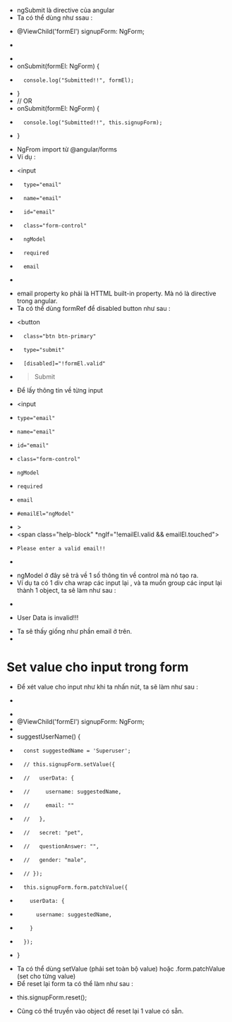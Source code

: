<form (ngSubmit)=""></form>

- ngSubmit là directive của angular 
- Ta có thể dùng như ssau :


+   @ViewChild('formEl') signupForm: NgForm;
+   <form (ngSubmit)="obSubmit(formEl)" #formEl="ngForm"></form>
+   
+   onSubmit(formEl: NgForm) {
+       console.log("Submitted!!", formEl);
+   }
+   // OR
+   onSubmit(formEl: NgForm) {
+       console.log("Submitted!!", this.signupForm);
+   }


- NgFrom import từ @angular/forms
- Ví dụ :

+   <input 
+       type="email" 
+       name="email" 
+       id="email" 
+       class="form-control"
+       ngModel
+       required
+       email
+   >

- email property ko phải là HTTML built-in property. Mà nó là directive trong angular.
- Ta có thể dùng formRef để disabled button như sau :

+   <button 
+       class="btn btn-primary" 
+       type="submit"
+       [disabled]="!formEl.valid"
+   >Submit</button>

- Để lấy thông tin về từng input 


+ <input 
+     type="email" 
+     name="email" 
+     id="email" 
+     class="form-control"
+     ngModel
+     required
+     email
+     #emailEl="ngModel"
+ \>
+ <span class="help-block" *ngIf="!emailEl.valid && emailEl.touched">
+     Please enter a valid email!!
+ </span>


- ngModel ở đây sẽ trả về 1 số thông tin về control mà nó tạo ra.
- Ví dụ ta có 1 div cha wrap các input lại , và ta muốn group các input lại thành 1 object, ta sẽ làm như sau : 

+   <div class="user-data" ngModelGroup="userData" #userData="ngModelGroup"></div>
+   <p *ngIf="!userData.valid && userData.touched">User Data is invalid!!!</p>

- Ta sẽ thấy giống như phần email ở trên.
- 

# Set value cho input trong form

- Để xét value cho input như khi ta nhấn nút, ta sẽ làm như sau :

+   <form (ngSubmit)="onSubmit(formEl)" #formEl="ngForm"></form>
+   
+   @ViewChild('formEl') signupForm: NgForm;
+   
+   suggestUserName() {
+       const suggestedName = 'Superuser';
+       // this.signupForm.setValue({
+       //   userData: {
+       //     username: suggestedName,
+       //     email: ""
+       //   },
+       //   secret: "pet",
+       //   questionAnswer: "",
+       //   gender: "male",
+       // });
+       this.signupForm.form.patchValue({
+         userData: {
+           username: suggestedName,
+         }
+       });
+   }

- Ta có thể dùng setValue (phải set toàn bộ value) hoặc .form.patchValue (set cho từng value)
- Để reset lại form ta có thể làm như sau :

+   this.signupForm.reset();

- Cũng có thể truyền vào object để reset lại 1 value có sẵn.

